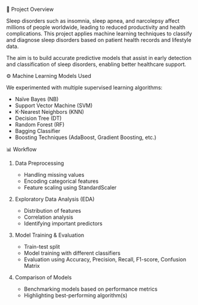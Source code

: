 📌 Project Overview

Sleep disorders such as insomnia, sleep apnea, and narcolepsy affect millions of people worldwide, leading to reduced productivity and health complications. This project applies machine learning techniques to classify and diagnose sleep disorders based on patient health records and lifestyle data.

The aim is to build accurate predictive models that assist in early detection and classification of sleep disorders, enabling better healthcare support.

⚙️ Machine Learning Models Used

We experimented with multiple supervised learning algorithms:

  - Naïve Bayes (NB)  
  - Support Vector Machine (SVM)  
  - K-Nearest Neighbors (KNN)  
  - Decision Tree (DT)  
  - Random Forest (RF)  
  - Bagging Classifier  
  - Boosting Techniques (AdaBoost, Gradient Boosting, etc.)

📊 Workflow

1. Data Preprocessing
    - Handling missing values
    - Encoding categorical features
    - Feature scaling using StandardScaler

2. Exploratory Data Analysis (EDA)
    - Distribution of features
    - Correlation analysis
    - Identifying important predictors

3. Model Training & Evaluation
    - Train-test split
    - Model training with different classifiers
    - Evaluation using Accuracy, Precision, Recall, F1-score, Confusion Matrix

4. Comparison of Models
    - Benchmarking models based on performance metrics
    - Highlighting best-performing algorithm(s)

